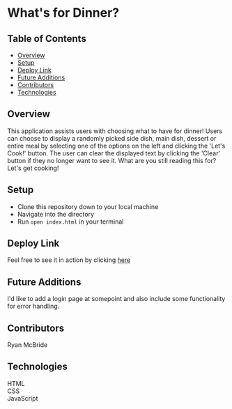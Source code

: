# What's for Dinner?  
  
## Table of Contents
- [Overview](#overview)
- [Setup](#setup)
- [Deploy Link](#deploy-link)
- [Future Additions](#future-additions)
- [Contributors](#contributors)
- [Technologies](#technologies)

## Overview

This application assists users with choosing what to have for dinner! Users can choose to display a randomly picked side dish, main dish, dessert or entire meal by selecting one of the options on the left and clicking the 'Let's Cook!' button. The user can clear the displayed text by clicking the 'Clear' button if they no longer want to see it. What are you still reading this for? Let's get cooking! 

## Setup
  
- Clone this repository down to your local machine
- Navigate into the directory
- Run `open index.html` in your terminal

## Deploy Link
Feel free to see it in action by clicking [here](https://mr-ryan12.github.io/whats-for-dinner/)  
  
## Future Additions
I'd like to add a login page at somepoint and also include some functionality for error handling. 

## Contributors
Ryan McBride
   
## Technologies
HTML  
CSS  
JavaScript